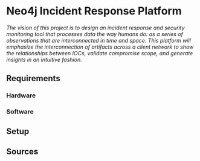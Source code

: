 # Neo4j Incident Response Platform
*The vision of this project is to design an incident response and security monitoring tool that processes data the way humans do: as a series of observations that are interconnected in time and space. This platform will emphasize the interconnection of artifacts across a client network to show the relationships between IOCs, validate compromise scope, and generate insights in an intuitive fashion.*
## Requirements
### Hardware
### Software
## Setup
## Sources
